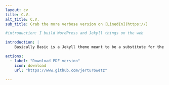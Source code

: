 ```yaml
---
layout: cv
title: C.V.
alt_title: C.V.
sub_title: Grab the more verbose version on [LinedIn](https://)

#introduction: I build WordPress and Jekyll things on the web

introduction: |
    Basically Basic is a Jekyll theme meant to be a substitute for the default --- [Minima](https://github.com/jekyll/minima). Conventions and features found in Minima are fully supported by **Basically Basic**.

actions:
  - label: "Download PDF version"
    icon: download
    url: "https://www.github.com/jerturowetz"

---
```

